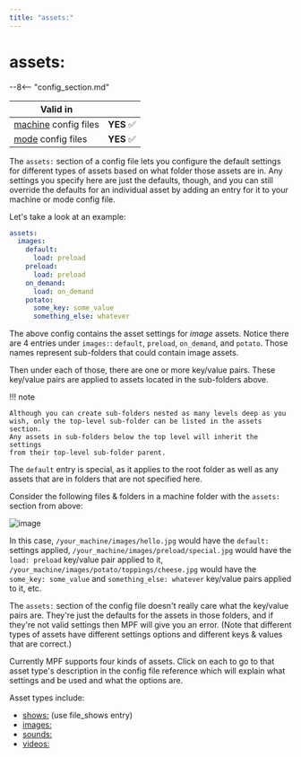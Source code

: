 ```yaml
---
title: "assets:"
---
```


# assets:


--8<-- "config_section.md"

| Valid in | |
|-----|:----:|
|[machine](instructions/machine_config.md) config files |**YES** :white_check_mark:|
|[mode](instructions/mode_config.md) config files|**YES** :white_check_mark:|

The `assets:` section of a config file lets you configure the default
settings for different types of assets based on what folder those assets
are in. Any settings you specify here are just the defaults, though, and
you can still override the defaults for an individual asset by adding an
entry for it to your machine or mode config file.

Let's take a look at an example:

``` yaml
assets:
  images:
    default:
      load: preload
    preload:
      load: preload
    on_demand:
      load: on_demand
    potato:
      some_key: some_value
      something_else: whatever
```

The above config contains the asset settings for *image* assets. Notice
there are 4 entries under `images:`: `default`, `preload`, `on_demand`,
and `potato`. Those names represent sub-folders that could contain image
assets.

Then under each of those, there are one or more key/value pairs. These
key/value pairs are applied to assets located in the sub-folders above.

!!! note

    Although you can create sub-folders nested as many levels deep as you
    wish, only the top-level sub-folder can be listed in the assets section.
    Any assets in sub-folders below the top level will inherit the settings
    from their top-level sub-folder parent.

The `default` entry is special, as it applies to the root folder as well
as any assets that are in folders that are not specified here.

Consider the following files & folders in a machine folder with the
`assets:` section from above:

![image](images/image_asset_folder_structure.png)

In this case, `/your_machine/images/hello.jpg` would have the `default:`
settings applied, `/your_machine/images/preload/special.jpg` would have
the `load: preload` key/value pair applied to it,
`/your_machine/images/potato/toppings/cheese.jpg` would have the
`some_key: some_value` and `something_else: whatever` key/value pairs
applied to it, etc.

The `assets:` section of the config file doesn't really care what the
key/value pairs are. They're just the defaults for the assets in those
folders, and if they're not valid settings then MPF will give you an
error. (Note that different types of assets have different settings
options and different keys & values that are correct.)

Currently MPF supports four kinds of assets. Click on each to go to that
asset type's description in the config file reference which will
explain what settings and be used and what the options are.

Asset types include:

* [shows:](shows.md) (use file_shows entry)
* [images:](images.md)
* [sounds:](sounds.md)
* [videos:](videos.md)
